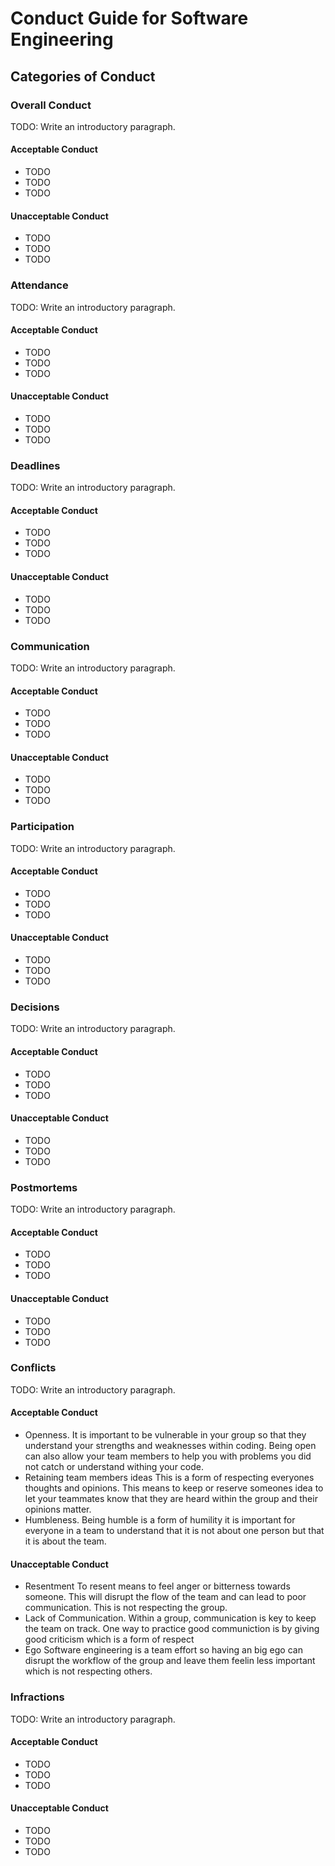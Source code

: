 # Conduct Guide for Software Engineering

## Categories of Conduct

### Overall Conduct

TODO: Write an introductory paragraph.

#### Acceptable Conduct

- TODO
- TODO
- TODO

#### Unacceptable Conduct

- TODO
- TODO
- TODO

### Attendance

TODO: Write an introductory paragraph.

#### Acceptable Conduct

- TODO
- TODO
- TODO

#### Unacceptable Conduct

- TODO
- TODO
- TODO

### Deadlines

TODO: Write an introductory paragraph.

#### Acceptable Conduct

- TODO
- TODO
- TODO

#### Unacceptable Conduct

- TODO
- TODO
- TODO

### Communication

TODO: Write an introductory paragraph.

#### Acceptable Conduct

- TODO
- TODO
- TODO

#### Unacceptable Conduct

- TODO
- TODO
- TODO

### Participation

TODO: Write an introductory paragraph.

#### Acceptable Conduct

- TODO
- TODO
- TODO

#### Unacceptable Conduct

- TODO
- TODO
- TODO

### Decisions

TODO: Write an introductory paragraph.

#### Acceptable Conduct

- TODO
- TODO
- TODO

#### Unacceptable Conduct

- TODO
- TODO
- TODO

### Postmortems

TODO: Write an introductory paragraph.

#### Acceptable Conduct

- TODO
- TODO
- TODO

#### Unacceptable Conduct

- TODO
- TODO
- TODO

### Conflicts

TODO: Write an introductory paragraph.

#### Acceptable Conduct

- Openness.
    It is important to be vulnerable in your group so that they understand your strengths and weaknesses within coding. Being open can also allow your team members to help you with problems you did not catch or understand withing your code.
- Retaining team members ideas
    This is a form of respecting everyones thoughts and opinions. This means to keep or reserve someones idea to let your teammates know that they are heard within the group and their opinions matter.
- Humbleness.
    Being humble is a form of humility it is important for everyone in a team to understand that it is not about one person but that it is about the team. 

#### Unacceptable Conduct

- Resentment
    To resent means to feel anger or bitterness towards someone. This will disrupt the flow of the team and can lead to poor communication. This is not respecting the group.
- Lack of Communication. 
    Within a group, communication is key to keep the team on track. One way to practice good communiction is by giving good criticism which is a form of respect
- Ego
    Software engineering is a team effort so having an big ego can disrupt the workflow of the group and leave them feelin less important which is not respecting others.

### Infractions

TODO: Write an introductory paragraph.

#### Acceptable Conduct

- TODO
- TODO
- TODO

#### Unacceptable Conduct

- TODO
- TODO
- TODO
